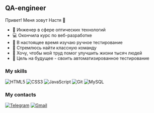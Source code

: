 ## QA-engineer
Привет! Меня зовут Настя 👋

* 🔧 Инженер в сфере оптических технологий
* 💻 Окончила курс по веб-разработке
* 🌱 В настоящее время изучаю ручное тестирование
* 💫 Стремлюсь найти классную команду
* 🔭 Хочу, чтобы мой труд помог улучшить жизни тысяч людей 
* 🎯 Цель на будущее - своить автоматизированное тестирование


### My skills

![HTML5](https://img.shields.io/badge/html5-%23E34F26.svg?style=for-the-badge&logo=html5&logoColor=white)
![CSS3](https://img.shields.io/badge/css3-%231572B6.svg?style=for-the-badge&logo=css3&logoColor=white)
![JavaScript](https://img.shields.io/badge/javascript-%23323330.svg?style=for-the-badge&logo=javascript&logoColor=%23F7DF1E)
![Git](https://img.shields.io/badge/git%20-%23F05033.svg?&style=for-the-badge&logo=git&logoColor=white)
![MySQL](https://img.shields.io/badge/mysql-%2300f.svg?&style=for-the-badge&logo=mysql&logoColor=white)


### My contacts

[![Telegram](https://img.shields.io/badge/Telegram-2CA5E0?style=for-the-badge&logo=telegram&logoColor=white)](https://t.me/AnastasiaMoise)
[![Gmail](https://img.shields.io/badge/Gmail-D14836?style=for-the-badge&logo=gmail&logoColor=white)](mailto:nastiakor@gmail.com)



<!--
**e-mois/e-mois** is a ✨ _special_ ✨ repository because its `README.md` (this file) appears on your GitHub profile.

Here are some ideas to get you started:

- 🔭 I’m currently working on ...
- 🌱 I’m currently learning ...
- 👯 I’m looking to collaborate on ...
- 🤔 I’m looking for help with ...
- 💬 Ask me about ...
- 📫 How to reach me: ...
- 😄 Pronouns: ...
- ⚡ Fun fact: ...
-->
